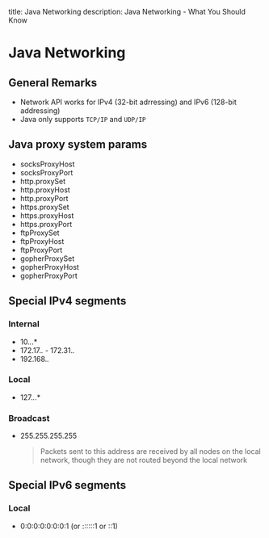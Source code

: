 title: Java Networking
description: Java Networking - What You Should Know

# Java Networking

## General Remarks

* Network API works for IPv4 (32-bit adrressing) and IPv6 (128-bit addressing)
* Java only supports ```TCP/IP``` and ```UDP/IP```
 
## Java proxy system params

* socksProxyHost
* socksProxyPort
* http.proxySet
* http.proxyHost
* http.proxyPort
* https.proxySet
* https.proxyHost
* https.proxyPort
* ftpProxySet
* ftpProxyHost
* ftpProxyPort
* gopherProxySet 
* gopherProxyHost
* gopherProxyPort 
 
## Special IPv4 segments
 
### Internal

* 10.*.*.* 
* 172.17.*.* - 172.31.*.*
* 192.168.*.*
 
### Local
 
* 127.*.*.*
 
### Broadcast
 
* 255.255.255.255
    > Packets sent to this address are received by all nodes on the local network, though they are not routed beyond the local network
 
## Special IPv6 segments
 
### Local
 
* 0:0:0:0:0:0:0:1 (or ::::::1 or ::1)
 